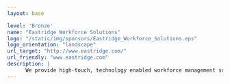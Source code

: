 ```yaml
---
layout: base

level: 'Bronze'
name: "Eastridge Workforce Solutions"
logo: "/static/img/sponsors/Eastridge_Workforce_Solutions.eps"
logo_orientation: "landscape"
url_target: "http://www.eastridge.com/"
url_friendly: "www.eastridge.com"
description: |
      We provide high-touch, technology enabled workforce management solutions to create a culture of administrative ease. Our workforce solutions increase efficiency, mitigate risk, and provide insight to vendor management.
---
```

